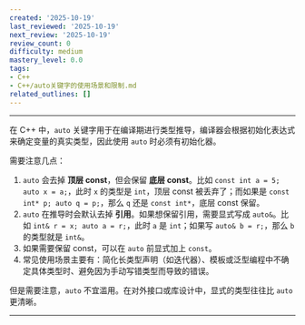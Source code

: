 ```yaml
---
created: '2025-10-19'
last_reviewed: '2025-10-19'
next_review: '2025-10-19'
review_count: 0
difficulty: medium
mastery_level: 0.0
tags:
- C++
- C++/auto关键字的使用场景和限制.md
related_outlines: []
---
```



---

在 C++ 中，`auto` 关键字用于在编译期进行类型推导，编译器会根据初始化表达式来确定变量的真实类型，因此使用 `auto` 时必须有初始化器。

需要注意几点：

1. `auto` 会去掉 **顶层 const**，但会保留 **底层 const**。比如 `const int a = 5; auto x = a;`，此时 `x` 的类型是 `int`，顶层 const 被丢弃了；而如果是 `const int* p; auto q = p;`，那么 `q` 还是 `const int*`，底层 const 保留。
2. `auto` 在推导时会默认去掉 **引用**。如果想保留引用，需要显式写成 `auto&`。比如 `int& r = x; auto a = r;`，此时 `a` 是 `int`；如果写 `auto& b = r;`，那么 `b` 的类型就是 `int&`。
3. 如果需要保留 const，可以在 `auto` 前显式加上 `const`。
4. 常见使用场景主要有：简化长类型声明（如迭代器）、模板或泛型编程中不确定具体类型时、避免因为手动写错类型而导致的错误。

但是需要注意，`auto` 不宜滥用。在对外接口或库设计中，显式的类型往往比 `auto` 更清晰。

---